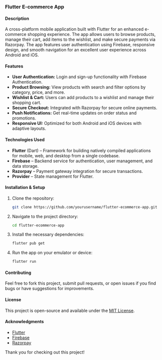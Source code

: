 ### **Flutter E-commerce App**  

#### **Description**  
A cross-platform mobile application built with Flutter for an enhanced e-commerce shopping experience. The app allows users to browse products, manage their cart, add items to the wishlist, and make secure payments via Razorpay. The app features user authentication using Firebase, responsive design, and smooth navigation for an excellent user experience across Android and iOS.

#### **Features**  
- **User Authentication:** Login and sign-up functionality with Firebase Authentication.  
- **Product Browsing:** View products with search and filter options by category, price, and more.  
- **Wishlist & Cart:** Users can add products to a wishlist and manage their shopping cart.  
- **Secure Checkout:** Integrated with Razorpay for secure online payments.  
- **Push Notifications:** Get real-time updates on order status and promotions.  
- **Responsive UI:** Optimized for both Android and iOS devices with adaptive layouts.

#### **Technologies Used**  
- **Flutter** (Dart) – Framework for building natively compiled applications for mobile, web, and desktop from a single codebase.  
- **Firebase** – Backend service for authentication, user management, and data storage.  
- **Razorpay** – Payment gateway integration for secure transactions.  
- **Provider** – State management for Flutter.

#### **Installation & Setup**  
1. Clone the repository:  
   ```bash  
   git clone https://github.com/yourusername/flutter-ecommerce-app.git  
   ```  
2. Navigate to the project directory:  
   ```bash  
   cd flutter-ecommerce-app  
   ```  
3. Install the necessary dependencies:  
   ```bash  
   flutter pub get  
   ```  
4. Run the app on your emulator or device:  
   ```bash  
   flutter run  
   ```  

#### **Contributing**  
Feel free to fork this project, submit pull requests, or open issues if you find bugs or have suggestions for improvements.

#### **License**  
This project is open-source and available under the [MIT License](LICENSE).  

#### **Acknowledgments**  
- [Flutter](https://flutter.dev)  
- [Firebase](https://firebase.google.com)  
- [Razorpay](https://razorpay.com)  

Thank you for checking out this project!
